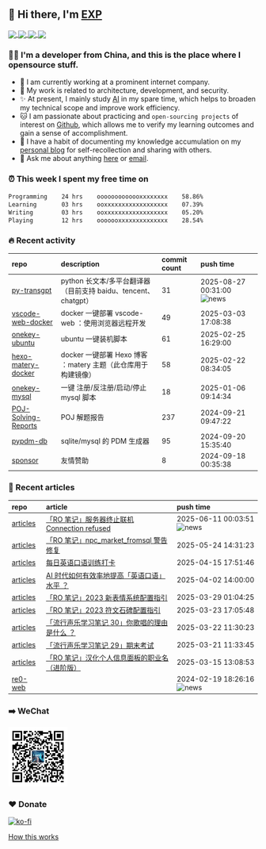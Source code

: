 ## 👋  Hi there, I'm [EXP](https://exp-blog.com)

<!--BGN_SECTION:github-readme-stats-->
<!-- a href="https://exp-blog.com" target="_blank">
  <img height="190" align="center" src="https://github-readme-stats.vercel.app/api/top-langs/?username=lyy289065406&hide=HTML,CSS,TSQL&theme=great-gatsby" alt="EXP's Top Langs" />
</a -->
<!-- a href="https://exp-blog.com" target="_blank">
  <img height="190" align="center" src="https://github-readme-stats.vercel.app/api?username=lyy289065406&count_private=true&show_icons=true&theme=nightowl" alt="EXP's github stats" />
</a -->



<a href="https://exp-blog.com" target="_blank">
  <img height="114" align="center" src="https://github-readme-stats.vercel.app/api/pin/?username=lyy289065406&repo=exp-blog&theme=nord" />
</a>

<a href="https://github.com/EXP-Tools/threat-broadcast" target="_blank">
  <img height="114" align="center" src="https://github-readme-stats.vercel.app/api/pin/?username=lyy289065406&repo=threat-broadcast&theme=nord" />
</a>

<a href="https://github.com/Visuals-AI/AI-auto-checkin" target="_blank">
  <img height="114" align="center" src="https://github-readme-stats.vercel.app/api/pin/?username=lyy289065406&repo=AI-auto-checkin&theme=nord" />
</a>

<a href="https://github.com/EXP-Docs/POJ-Solving-Reports" target="_blank">
  <img height="114" align="center" src="https://github-readme-stats.vercel.app/api/pin/?username=lyy289065406&repo=POJ-Solving-Reports&theme=nord" />
</a>

<!--END_SECTION:github-readme-stats-->



### 👨‍💻  I'm a developer from China, and this is the place where I opensource stuff.
<!--BGN_SECTION:introduction-->
- 🏰 I am currently working at a prominent internet company.
- 🐾 My work is related to architecture, development, and security.
- ✨ At present, I mainly study [AI](https://github.com/orgs/Visuals-AI/repositories) in my spare time, which helps to broaden my technical scope and improve work efficiency.
- 🐱 I am passionate about practicing and `open-sourcing projects` of interest on [Github](https://github.com/lyy289065406), which allows me to verify my learning outcomes and gain a sense of accomplishment.
- 🎹 I have a habit of documenting my knowledge accumulation on my [personal blog](https://exp-blog.com) for self-recollection and sharing with others.
- 💬 Ask me about anything [here](https://github.com/lyy289065406/lyy289065406/issues) or [email](exp.lqb@gmail.com).
<!--BGN_SECTION:introduction-->



### ⏰  This week I spent my free time on
<!-- BGN_SECTION:weektime -->
```text
Programming    24 hrs    ooooooooooooxxxxxxxx    58.86%
Learning       03 hrs    ooxxxxxxxxxxxxxxxxxx    07.39%
Writing        03 hrs    ooxxxxxxxxxxxxxxxxxx    05.20%
Playing        12 hrs    ooooooxxxxxxxxxxxxxx    28.54%
```
<!-- END_SECTION:weektime -->



### 🔥  Recent activity
<!-- BGN_SECTION:activity -->
| repo | description | commit count | push time |
|:------|:------|:------|:------|
| [py-transgpt](https://github.com/EXP-Codes/py-transgpt) | python 长文本/多平台翻译器（目前支持 baidu、tencent、chatgpt） | 31 | 2025-08-27 00:31:00 ![news](https://github.com/lyy289065406/lyy289065406/blob/master/imgs/new.gif) |
| [vscode-web-docker](https://github.com/EXP-Tools/vscode-web-docker) | docker 一键部署 vscode-web ：使用浏览器远程开发 | 49 | 2025-03-03 17:08:38  |
| [onekey-ubuntu](https://github.com/EXP-Tools/onekey-ubuntu) | ubuntu 一键装机脚本 | 61 | 2025-02-25 16:29:00  |
| [hexo-matery-docker](https://github.com/EXP-Docs/hexo-matery-docker) | docker 一键部署 Hexo 博客 ：matery 主题（此仓库用于构建镜像） | 58 | 2025-02-22 08:34:05  |
| [onekey-mysql](https://github.com/EXP-Codes/onekey-mysql) | 一键 注册/反注册/启动/停止 mysql 脚本 | 18 | 2025-01-06 09:14:34  |
| [POJ-Solving-Reports](https://github.com/EXP-Docs/POJ-Solving-Reports) | POJ 解题报告 | 237 | 2024-09-21 09:47:22  |
| [pypdm-db](https://github.com/EXP-Codes/pypdm-db) | sqlite/mysql 的 PDM 生成器 | 95 | 2024-09-20 15:35:40  |
| [sponsor](https://github.com/lyy289065406/sponsor) | 友情赞助 | 8 | 2024-09-18 00:35:38  |
<!-- END_SECTION:activity -->



### 📝  Recent articles
<!-- BGN_SECTION:article -->
| repo | article | push time |
|:------|:------|:------|
| [articles](https://github.com/lyy289065406/articles) | [「RO 笔记」服务器终止联机 Connection refused](https://exp-blog.com/game/ro/ro-bi-ji-connection-refused/) | 2025-06-11 00:03:51 ![news](https://github.com/lyy289065406/lyy289065406/blob/master/imgs/new.gif) |
| [articles](https://github.com/lyy289065406/articles) | [「RO 笔记」npc_market_fromsql 警告修复](https://exp-blog.com/game/ro/ro-bi-ji-npc-market-fromsql/) | 2025-05-24 14:31:23  |
| [articles](https://github.com/lyy289065406/articles) | [每日英语口语训练打卡](https://exp-blog.com/insights/dailyenglish/) | 2025-04-15 17:51:46  |
| [articles](https://github.com/lyy289065406/articles) | [AI 时代如何有效率地提高「英语口语」水平 ？](https://exp-blog.com/ai/improve-en-by-ai/) | 2025-04-02 14:00:00  |
| [articles](https://github.com/lyy289065406/articles) | [「RO 笔记」2023 新表情系统配置指引](https://exp-blog.com/game/ro/ro-bi-ji-emotesys/) | 2025-03-29 01:04:25  |
| [articles](https://github.com/lyy289065406/articles) | [「RO 笔记」2023 符文石碑配置指引](https://exp-blog.com/game/ro/ro-bi-ji-runesys-sop/) | 2025-03-23 17:05:48  |
| [articles](https://github.com/lyy289065406/articles) | [「流行声乐学习笔记 30」你歌唱的理由是什么 ？](https://exp-blog.com/music/liu-xing-sheng-le-xue-xi-bi-ji-30/) | 2025-03-22 11:30:23  |
| [articles](https://github.com/lyy289065406/articles) | [「流行声乐学习笔记 29」期末考试](https://exp-blog.com/music/liu-xing-sheng-le-xue-xi-bi-ji-29/) | 2025-03-21 11:33:45  |
| [articles](https://github.com/lyy289065406/articles) | [「RO 笔记」汉化个人信息面板的职业名（进阶版）](https://exp-blog.com/game/ro/ro-bi-ji-ge-ren-mian-ban-zhi-ye-ming-han-hua-plus/) | 2025-03-15 13:08:53  |
| [re0-web](https://github.com/re-zero-khis/re0-web) | [](https://rezero.buzz/gitbook/book/markdown/ch/chapter080/58.html) | 2024-02-19 18:26:16 ![news](https://github.com/lyy289065406/lyy289065406/blob/master/imgs/new.gif) |
<!-- END_SECTION:article -->


### ➡️ WeChat

<img width="120" src="/imgs/wechat.jpg">


### ❤️ Donate

[![ko-fi](https://ko-fi.com/img/githubbutton_sm.svg)](https://ko-fi.com/D1D3I0KL5)



<a align="right" href="https://github.com/lyy289065406/lyy289065406/blob/master/How_this_works.md">How this works</a>

<!-- -------------------------------------- -->
<!-- more emoji : http://emojihomepage.com/ -->
<!-- -------------------------------------- -->
